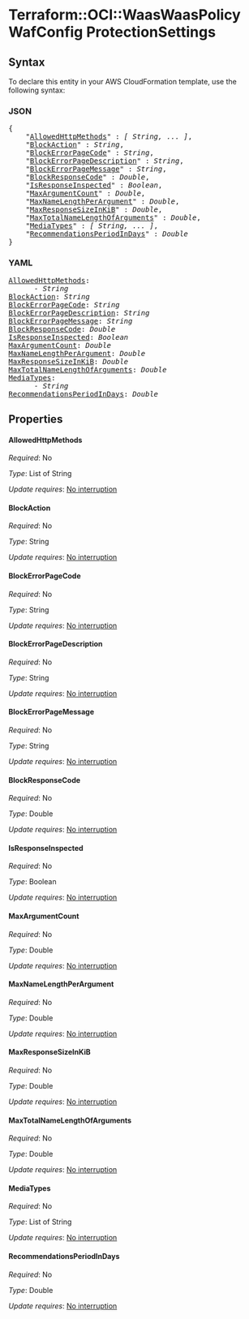 # Terraform::OCI::WaasWaasPolicy WafConfig ProtectionSettings

## Syntax

To declare this entity in your AWS CloudFormation template, use the following syntax:

### JSON

<pre>
{
    "<a href="#allowedhttpmethods" title="AllowedHttpMethods">AllowedHttpMethods</a>" : <i>[ String, ... ]</i>,
    "<a href="#blockaction" title="BlockAction">BlockAction</a>" : <i>String</i>,
    "<a href="#blockerrorpagecode" title="BlockErrorPageCode">BlockErrorPageCode</a>" : <i>String</i>,
    "<a href="#blockerrorpagedescription" title="BlockErrorPageDescription">BlockErrorPageDescription</a>" : <i>String</i>,
    "<a href="#blockerrorpagemessage" title="BlockErrorPageMessage">BlockErrorPageMessage</a>" : <i>String</i>,
    "<a href="#blockresponsecode" title="BlockResponseCode">BlockResponseCode</a>" : <i>Double</i>,
    "<a href="#isresponseinspected" title="IsResponseInspected">IsResponseInspected</a>" : <i>Boolean</i>,
    "<a href="#maxargumentcount" title="MaxArgumentCount">MaxArgumentCount</a>" : <i>Double</i>,
    "<a href="#maxnamelengthperargument" title="MaxNameLengthPerArgument">MaxNameLengthPerArgument</a>" : <i>Double</i>,
    "<a href="#maxresponsesizeinkib" title="MaxResponseSizeInKiB">MaxResponseSizeInKiB</a>" : <i>Double</i>,
    "<a href="#maxtotalnamelengthofarguments" title="MaxTotalNameLengthOfArguments">MaxTotalNameLengthOfArguments</a>" : <i>Double</i>,
    "<a href="#mediatypes" title="MediaTypes">MediaTypes</a>" : <i>[ String, ... ]</i>,
    "<a href="#recommendationsperiodindays" title="RecommendationsPeriodInDays">RecommendationsPeriodInDays</a>" : <i>Double</i>
}
</pre>

### YAML

<pre>
<a href="#allowedhttpmethods" title="AllowedHttpMethods">AllowedHttpMethods</a>: <i>
      - String</i>
<a href="#blockaction" title="BlockAction">BlockAction</a>: <i>String</i>
<a href="#blockerrorpagecode" title="BlockErrorPageCode">BlockErrorPageCode</a>: <i>String</i>
<a href="#blockerrorpagedescription" title="BlockErrorPageDescription">BlockErrorPageDescription</a>: <i>String</i>
<a href="#blockerrorpagemessage" title="BlockErrorPageMessage">BlockErrorPageMessage</a>: <i>String</i>
<a href="#blockresponsecode" title="BlockResponseCode">BlockResponseCode</a>: <i>Double</i>
<a href="#isresponseinspected" title="IsResponseInspected">IsResponseInspected</a>: <i>Boolean</i>
<a href="#maxargumentcount" title="MaxArgumentCount">MaxArgumentCount</a>: <i>Double</i>
<a href="#maxnamelengthperargument" title="MaxNameLengthPerArgument">MaxNameLengthPerArgument</a>: <i>Double</i>
<a href="#maxresponsesizeinkib" title="MaxResponseSizeInKiB">MaxResponseSizeInKiB</a>: <i>Double</i>
<a href="#maxtotalnamelengthofarguments" title="MaxTotalNameLengthOfArguments">MaxTotalNameLengthOfArguments</a>: <i>Double</i>
<a href="#mediatypes" title="MediaTypes">MediaTypes</a>: <i>
      - String</i>
<a href="#recommendationsperiodindays" title="RecommendationsPeriodInDays">RecommendationsPeriodInDays</a>: <i>Double</i>
</pre>

## Properties

#### AllowedHttpMethods

_Required_: No

_Type_: List of String

_Update requires_: [No interruption](https://docs.aws.amazon.com/AWSCloudFormation/latest/UserGuide/using-cfn-updating-stacks-update-behaviors.html#update-no-interrupt)

#### BlockAction

_Required_: No

_Type_: String

_Update requires_: [No interruption](https://docs.aws.amazon.com/AWSCloudFormation/latest/UserGuide/using-cfn-updating-stacks-update-behaviors.html#update-no-interrupt)

#### BlockErrorPageCode

_Required_: No

_Type_: String

_Update requires_: [No interruption](https://docs.aws.amazon.com/AWSCloudFormation/latest/UserGuide/using-cfn-updating-stacks-update-behaviors.html#update-no-interrupt)

#### BlockErrorPageDescription

_Required_: No

_Type_: String

_Update requires_: [No interruption](https://docs.aws.amazon.com/AWSCloudFormation/latest/UserGuide/using-cfn-updating-stacks-update-behaviors.html#update-no-interrupt)

#### BlockErrorPageMessage

_Required_: No

_Type_: String

_Update requires_: [No interruption](https://docs.aws.amazon.com/AWSCloudFormation/latest/UserGuide/using-cfn-updating-stacks-update-behaviors.html#update-no-interrupt)

#### BlockResponseCode

_Required_: No

_Type_: Double

_Update requires_: [No interruption](https://docs.aws.amazon.com/AWSCloudFormation/latest/UserGuide/using-cfn-updating-stacks-update-behaviors.html#update-no-interrupt)

#### IsResponseInspected

_Required_: No

_Type_: Boolean

_Update requires_: [No interruption](https://docs.aws.amazon.com/AWSCloudFormation/latest/UserGuide/using-cfn-updating-stacks-update-behaviors.html#update-no-interrupt)

#### MaxArgumentCount

_Required_: No

_Type_: Double

_Update requires_: [No interruption](https://docs.aws.amazon.com/AWSCloudFormation/latest/UserGuide/using-cfn-updating-stacks-update-behaviors.html#update-no-interrupt)

#### MaxNameLengthPerArgument

_Required_: No

_Type_: Double

_Update requires_: [No interruption](https://docs.aws.amazon.com/AWSCloudFormation/latest/UserGuide/using-cfn-updating-stacks-update-behaviors.html#update-no-interrupt)

#### MaxResponseSizeInKiB

_Required_: No

_Type_: Double

_Update requires_: [No interruption](https://docs.aws.amazon.com/AWSCloudFormation/latest/UserGuide/using-cfn-updating-stacks-update-behaviors.html#update-no-interrupt)

#### MaxTotalNameLengthOfArguments

_Required_: No

_Type_: Double

_Update requires_: [No interruption](https://docs.aws.amazon.com/AWSCloudFormation/latest/UserGuide/using-cfn-updating-stacks-update-behaviors.html#update-no-interrupt)

#### MediaTypes

_Required_: No

_Type_: List of String

_Update requires_: [No interruption](https://docs.aws.amazon.com/AWSCloudFormation/latest/UserGuide/using-cfn-updating-stacks-update-behaviors.html#update-no-interrupt)

#### RecommendationsPeriodInDays

_Required_: No

_Type_: Double

_Update requires_: [No interruption](https://docs.aws.amazon.com/AWSCloudFormation/latest/UserGuide/using-cfn-updating-stacks-update-behaviors.html#update-no-interrupt)

